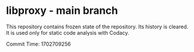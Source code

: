 # libproxy - main branch

This repository contains frozen state of the repository.
Its history is cleared. It is used only for static code
analysis with Codacy.

Commit Time: 1702709256